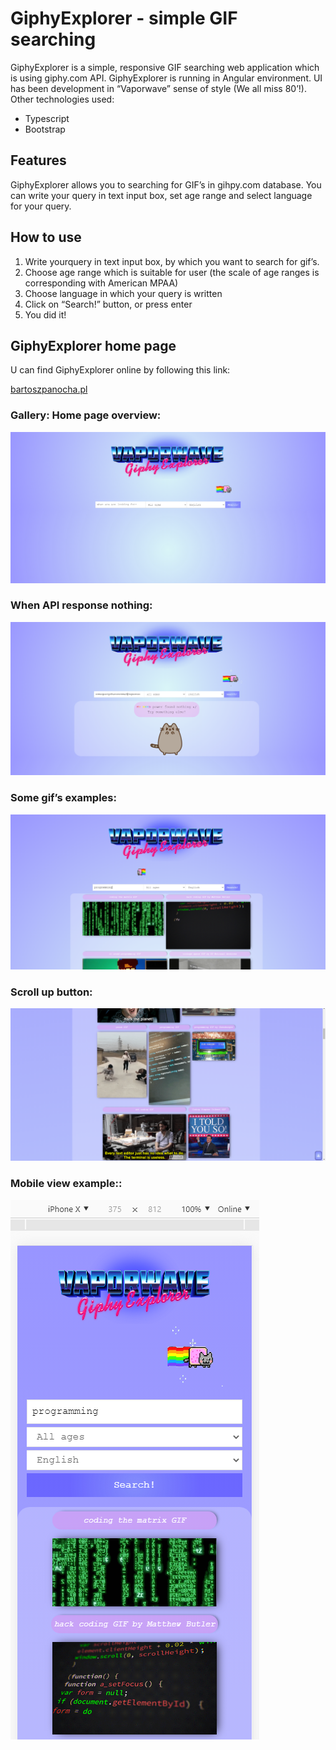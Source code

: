 # GiphyExplorer - simple GIF searching

GiphyExplorer is a simple, responsive GIF searching web application which is using giphy.com API. GiphyExplorer is running in Angular environment. UI has been development in “Vaporwave” sense of style (We all miss 80’!).
Other technologies used:

   * Typescript
   * Bootstrap

## Features

GiphyExplorer allows you to searching for GIF’s in gihpy.com database. You can write your query in text input box, set age range and select language for your query.

## How to use

1. Write yourquery in text input box, by which you want to search for gif’s.
2. Choose age range which is suitable for user (the scale of age ranges is corresponding with American MPAA)
3. Choose language in which your query is written
4. Click on “Search!” button, or press enter
5. You did it!

## GiphyExplorer home page

U can find GiphyExplorer online by following this link:

[bartoszpanocha.pl](https://bartoszpanocha.pl)

### Gallery: Home page overview:
![Home](\readmeimg\1.png)
### When API response nothing:
![API response nothing](\readmeimg\2.png)
### Some gif’s examples:
![Gif example](\readmeimg\3.png)
### Scroll up button:
![Scroll up button](\readmeimg\4.png)
### Mobile view example::
![Mobile view](\readmeimg\5.png)

